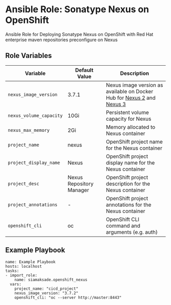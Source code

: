 # Ansible Role: Sonatype Nexus on OpenShift

Ansible Role for Deploying Sonatype Nexus on OpenShift with Red Hat enterprise maven repositories preconfigure on Nexus


## Role Variables

|Variable               | Default Value            | Description   |
|-----------------------|--------------------------|---------------|
|`nexus_image_version`  | 3.7.1                    | Nexus image version as available on Docker Hub for [Nexus 2](https://hub.docker.com/r/sonatype/nexus/tags/) and [Nexus 3](https://hub.docker.com/r/sonatype/nexus3/tags) |
|`nexus_volume_capacity`| 10Gi                     | Persistent volume capacity for Nexus  |
|`nexus_max_memory`     | 2Gi                      | Memory allocated to Nexus container |
|`project_name`         | nexus                    | OpenShift project name for the Nexus container  |
|`project_display_name` | Nexus                    | OpenShift project display name for the Nexus container  |
|`project_desc`         | Nexus Repository Manager | OpenShift project description for the Nexus container |
|`project_annotations`  | -                        | OpenShift project annotations for the Nexus container |
|`openshift_cli`        | oc                       | OpenShift CLI command and arguments (e.g. auth)       | 


## Example Playbook

```
name: Example Playbook
hosts: localhost
tasks:
- import_role:
    name: siamaksade.openshift_nexus
  vars:
    project_name: "cicd_project"
    nexus_image_version: "3.7.2"
    openshift_cli: "oc --server http://master:8443"
```